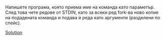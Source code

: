 Напишете програма, която приема име на команда като параметър. След това чете редове от STDIN, като за всеки ред fork-ва ново копие на подадената команда и подава ѝ реда като аргументи (разделени по спейс).

[Solution]()
